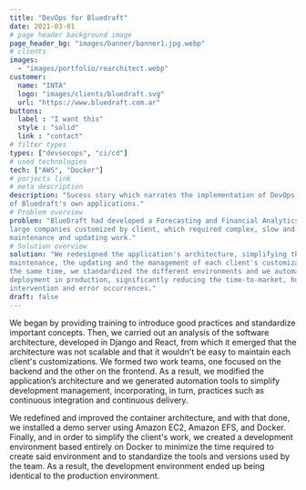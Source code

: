 ```yaml
---
title: "DevOps for Bluedraft"
date: 2021-03-01
# page header background image
page_header_bg: "images/banner/banner1.jpg.webp"
# clients
images: 
  - "images/portfolio/rearchitect.webp"
customer:
  name: "INTA"
  logo: "images/clients/bluedraft.svg"
  url: "https://www.bluedraft.com.ar"
buttons:
  label : "I want this"
  style : "solid"
  link : "contact"
# filter types
types: ["devsecops", "ci/cd"]
# used technologies
tech: ["AWS", "Docker"]
# porjects link
# meta description
description: "Sucess story which narrates the implementation of DevOps for one
of Bluedraft's own applications."
# Problem overview
problem: "BlueDraft had developed a Forecasting and Financial Analytics tool for
large companies customized by client, which required complex, slow and expensive
maintenance and updating work."
# Solution overview
solution: "We redesigned the application's architecture, simplifying the
maintenance, the updating and the management of each client's customizations. At
the same time, we standardized the different environments and we automated the
deployment in production, significantly reducing the time-to-market, human
intervention and error occurrences."
draft: false
---
```


We began by providing training to introduce good practices and standardize
important concepts. Then, we carried out an analysis of the software
architecture, developed in Django and React, from which it emerged that the
architecture was not scalable and that it wouldn't be easy to maintain each
client's customizations. We formed two work teams, one focused on the backend
and the other on the frontend. As a result, we modified the application’s
architecture and we generated automation tools to simplify development
management, incorporating, in turn, practices such as continuous integration and
continuous delivery.

We redefined and improved the container architecture, and with that done, we
installed a demo server using Amazon EC2, Amazon EFS, and Docker. Finally, and
in order to simplify the client's work, we created a development environment
based entirely on Docker to minimize the time required to create said
environment and to standardize the tools and versions used by the team. As a
result, the development environment ended up being identical to the production
environment.
